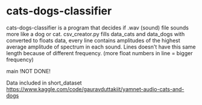 # cats-dogs-classifier
cats-dogs-classifier is a program that decides if .wav (sound) file sounds more like a dog or cat.
csv_creator.py fills data_cats and data_dogs with converted to floats data, every line contains amplitudes of the highest average amplitude of spectrum in each sound.
Lines doesn't have this same length because of different frequency. (more float numbers in line = bigger frequency)

main
!NOT DONE!

Data included in short_dataset
https://www.kaggle.com/code/gauravduttakiit/yamnet-audio-cats-and-dogs
